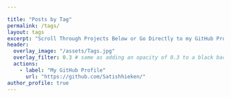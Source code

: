 ```yaml
---

title: "Posts by Tag"
permalink: /tags/
layout: tags
excerpt: "Scroll Through Projects Below or Go Directly to my GitHub Profile"
header:
  overlay_image: "/assets/Tags.jpg"
  overlay_filter: 0.3 # same as adding an opacity of 0.3 to a black background
  actions:
    - label: "My GitHub Profile"
      url: "https://github.com/Satishhieken/"
author_profile: true
---
```

